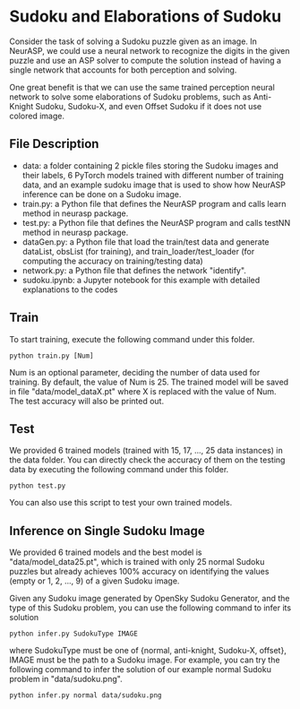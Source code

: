 # Sudoku and Elaborations of Sudoku
Consider the task of solving a Sudoku puzzle given as an image. In NeurASP, we could use a neural network to recognize the digits in the given puzzle and use an ASP solver to compute the solution instead of having a single network that accounts for both perception and solving.

One great benefit is that we can use the same trained perception neural network to solve some elaborations of Sudoku problems, such as Anti-Knight Sudoku, Sudoku-X, and even Offset Sudoku if it does not use colored image.

## File Description
* data: a folder containing 2 pickle files storing the Sudoku images and their labels, 6 PyTorch models trained with different number of training data, and an example sudoku image that is used to show how NeurASP inference can be done on a Sudoku image.
* train.py: a Python file that defines the NeurASP program and calls learn method in neurasp package.
* test.py: a Python file that defines the NeurASP program and calls testNN method in neurasp package.
* dataGen.py: a Python file that load the train/test data and generate dataList, obsList (for training), and train_loader/test_loader (for computing the accuracy on training/testing data)
* network.py: a Python file that defines the network "identify".
* sudoku.ipynb: a Jupyter notebook for this example with detailed explanations to the codes

## Train
To start training, execute the following command under this folder.
```
python train.py [Num]
```
Num is an optional parameter, deciding the number of data used for training. By default, the value of Num is 25.
The trained model will be saved in file "data/model_dataX.pt" where X is replaced with the value of Num. The test accuracy will also be printed out. 

## Test
We provided 6 trained models (trained with 15, 17, ..., 25 data instances) in the data folder. You can directly check the accuracy of them on the testing data by executing the following command under this folder.
```
python test.py
```
You can also use this script to test your own trained models.

## Inference on Single Sudoku Image
We provided 6 trained models and the best model is "data/model_data25.pt", which is trained with only 25 normal Sudoku puzzles but already achieves 100% accuracy on identifying the values (empty or 1, 2, ..., 9) of a given Sudoku image. 

Given any Sudoku image generated by OpenSky Sudoku Generator, and the type of this Sudoku problem, you can use the following command to infer its solution
```
python infer.py SudokuType IMAGE
```
where SudokuType must be one of {normal, anti-knight, Sudoku-X, offset}, IMAGE must be the path to a Sudoku image. For example, you can try the following command to infer the solution of our example normal Sudoku problem in "data/sudoku.png".
```
python infer.py normal data/sudoku.png
```